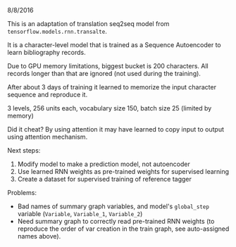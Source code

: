 8/8/2016

This is an adaptation of translation seq2seq model from `tensorflow.models.rnn.transalte`.

It is a character-level model that is trained as a Sequence Autoencoder to learn bibliography records.

Due to GPU memory limitations, biggest bucket is 200 characters. All records longer than that are ignored (not used during the training).

After about 3 days of training it learned to memorize the input character sequence and reproduce it.

3 levels, 256 units each, vocabulary size 150, batch size 25 (limited by memory)

Did it cheat? By using attention it may have learned to copy input to output using attention mechanism.

Next steps:

1. Modify model to make a prediction model, not autoencoder
2. Use learned RNN weights as pre-trained weights for supervised learning
3. Create a dataset for supervised training of reference tagger

Problems:

* Bad names of summary graph variables, and model's `global_step` variable (`Variable`, `Variable_1`, `Variable_2`)
* Need summary graph to correctly read pre-trained RNN weights (to reproduce the order of var creation in the train graph, see auto-assigned names above).